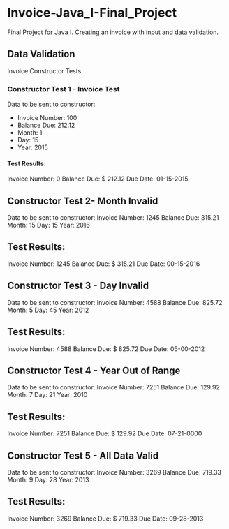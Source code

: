 # Invoice-Java_I-Final_Project
 Final Project for Java I.  Creating an invoice with input and data validation. 

## Data Validation
Invoice Constructor Tests

### Constructor Test 1 - Invoice Test
Data to be sent to constructor:
 * Invoice Number:	 100
 * Balance Due:	 	212.12
 * Month:		 	1
 * Day:		 	15
 * Year:		 	2015

#### Test Results:
Invoice Number: 		 	    	   0
Balance Due:			   $    212.12
Due Date: 			 01-15-2015

Constructor Test 2- Month Invalid
------------------------------------
Data to be sent to constructor:
Invoice Number:	 1245
Balance Due:	 	315.21
Month:		 	15
Day:		 	15
Year:			 2016

Test Results:
------------------------------------
Invoice Number: 	                                            1245
Balance Due:		                   $    315.21
Due Date: 			 00-15-2016


Constructor Test 3 - Day Invalid
------------------------------------
Data to be sent to constructor:
Invoice Number:	 	4588
Balance Due:	 	825.72
Month:			 5
Day:			 45
Year:		 	2012

Test Results:
------------------------------------
Invoice Number: 	                                            4588
Balance Due:		                   $    825.72
Due Date: 			 05-00-2012


Constructor Test 4 - Year Out of Range
------------------------------------
Data to be sent to constructor:
Invoice Number:	 	7251
Balance Due:	 	129.92
Month:		 	7
Day:		 	21
Year:		 	2010

Test Results:
------------------------------------
Invoice Number: 	       		            7251
Balance Due:			   $    129.92
Due Date: 			 07-21-0000


Constructor Test 5 - All Data Valid
------------------------------------
Data to be sent to constructor:
Invoice Number:	 	3269
Balance Due:	 	719.33
Month:			9
Day:		 	28
Year:			2013

Test Results:
------------------------------------
Invoice Number: 	      		            3269
Balance Due:			   $    719.33
Due Date: 			 09-28-2013
